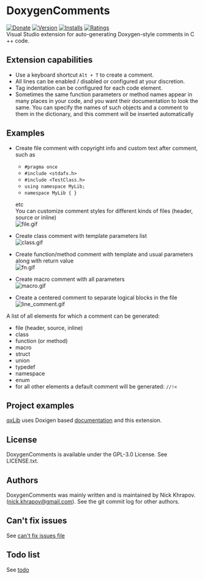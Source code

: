 # DoxygenComments
[![Donate](https://img.shields.io/badge/Donate-PayPal-green.svg)](http://paypal.me/nickkhrapov)
[![Version](https://vsmarketplacebadge.apphb.com/version-short/NickKhrapov.DoxygenComments.svg)](https://marketplace.visualstudio.com/items?itemName=NickKhrapov.DoxygenComments)
[![Installs](https://vsmarketplacebadge.apphb.com/installs-short/NickKhrapov.DoxygenComments.svg)](https://marketplace.visualstudio.com/items?itemName=NickKhrapov.DoxygenComments)
[![Ratings](https://vsmarketplacebadge.apphb.com/rating-star/NickKhrapov.DoxygenComments.svg)](https://marketplace.visualstudio.com/items?itemName=NickKhrapov.DoxygenComments)   
Visual Studio extension for auto-generating Doxygen-style comments in C ++ code.   

## Extension capabilities

* Use a keyboard shortcut `Alt + T` to create a comment.   
* All lines can be enabled / disabled or configured at your discretion.   
* Tag indentation can be configured for each code element.   
* Sometimes the same function parameters or method names appear in many places in your code, and you want their documentation to look the same. You can specify the names of such objects and a comment to them in the dictionary, and this comment will be inserted automatically

## Examples

* Create file comment with copyright info and custom text after comment, such as
  * `#pragma once`
  * `#include <stdafx.h>`
  * `#include <TestClass.h>`
  * `using namespace MyLib;`
  * `namespace MyLib
    {
    }`
  
  etc   
  You can customize comment styles for different kinds of files (header, source or inline)   
![file.gif](https://s9.gifyu.com/images/file.gif)

* Create class comment with template parameters list   
![class.gif](https://s9.gifyu.com/images/class.gif)

* Create function/method comment with template and usual parameters along with return value   
![fn.gif](https://s9.gifyu.com/images/fn.gif)

* Create macro comment with all parameters   
![macro.gif](https://s9.gifyu.com/images/macro.gif)

* Create a centered comment to separate logical blocks in the file   
![line_comment.gif](https://s9.gifyu.com/images/line_comment.gif)

A list of all elements for which a comment can be generated:   

* file (header, source, inline)   
* class   
* function (or method)   
* macro   
* struct   
* union   
* typedef   
* namespace   
* enum   
* for all other elements a default comment will be generated: `//!<`   

## Project examples

[qxLib](https://github.com/n0lavar/qxLib) uses Doxigen based [documentation](https://n0lavar.github.io/qxLib/files.html) and this extension.


## License

DoxygenComments is available under the GPL-3.0 License. See LICENSE.txt.   


## Authors

DoxygenComments was mainly written and is maintained by Nick Khrapov.
(nick.khrapov@gmail.com). See the git commit log for other authors.

## Can't fix issues

See [can't fix issues file](https://github.com/n0lavar/DoxygenComments/blob/main/ISSUES.md)

## Todo list

See [todo](https://github.com/n0lavar/DoxygenComments/projects/1)
